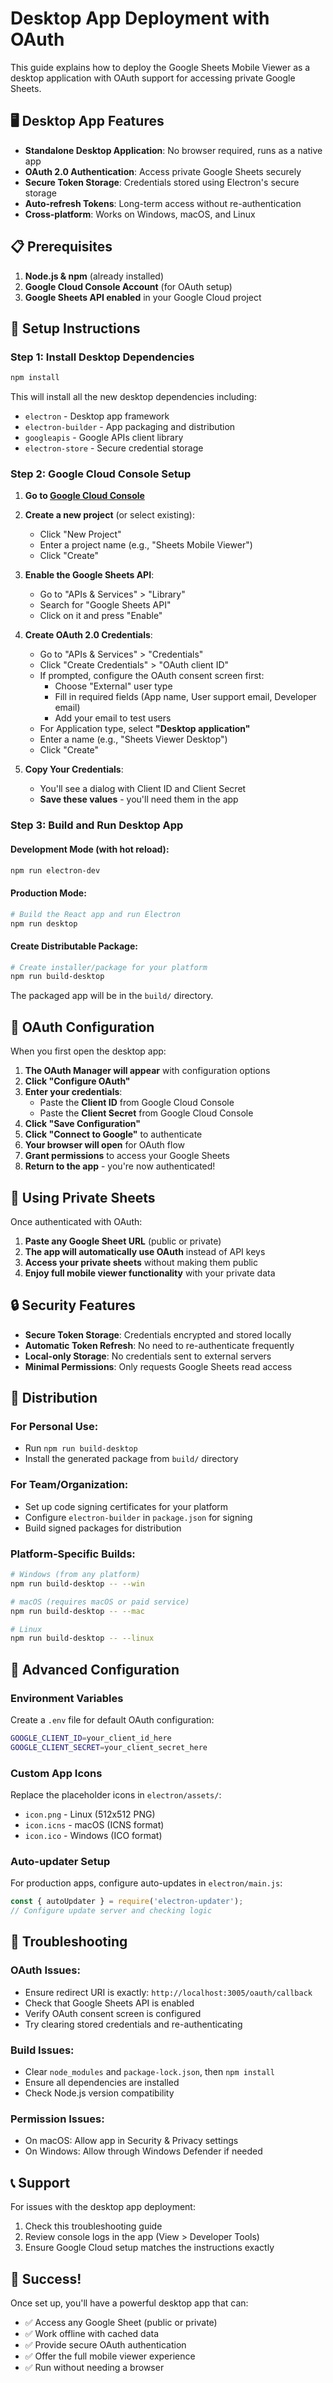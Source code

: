 # Desktop App Deployment with OAuth

This guide explains how to deploy the Google Sheets Mobile Viewer as a desktop application with OAuth support for accessing private Google Sheets.

## 🖥️ Desktop App Features

- **Standalone Desktop Application**: No browser required, runs as a native app
- **OAuth 2.0 Authentication**: Access private Google Sheets securely
- **Secure Token Storage**: Credentials stored using Electron's secure storage
- **Auto-refresh Tokens**: Long-term access without re-authentication
- **Cross-platform**: Works on Windows, macOS, and Linux

## 📋 Prerequisites

1. **Node.js & npm** (already installed)
2. **Google Cloud Console Account** (for OAuth setup)
3. **Google Sheets API enabled** in your Google Cloud project

## 🔧 Setup Instructions

### Step 1: Install Desktop Dependencies

```bash
npm install
```

This will install all the new desktop dependencies including:
- `electron` - Desktop app framework
- `electron-builder` - App packaging and distribution
- `googleapis` - Google APIs client library
- `electron-store` - Secure credential storage

### Step 2: Google Cloud Console Setup

1. **Go to [Google Cloud Console](https://console.cloud.google.com)**

2. **Create a new project** (or select existing):
   - Click "New Project"
   - Enter a project name (e.g., "Sheets Mobile Viewer")
   - Click "Create"

3. **Enable the Google Sheets API**:
   - Go to "APIs & Services" > "Library"
   - Search for "Google Sheets API"
   - Click on it and press "Enable"

4. **Create OAuth 2.0 Credentials**:
   - Go to "APIs & Services" > "Credentials"
   - Click "Create Credentials" > "OAuth client ID"
   - If prompted, configure the OAuth consent screen first:
     - Choose "External" user type
     - Fill in required fields (App name, User support email, Developer email)
     - Add your email to test users
   - For Application type, select **"Desktop application"**
   - Enter a name (e.g., "Sheets Viewer Desktop")
   - Click "Create"

5. **Copy Your Credentials**:
   - You'll see a dialog with Client ID and Client Secret
   - **Save these values** - you'll need them in the app

### Step 3: Build and Run Desktop App

#### Development Mode (with hot reload):
```bash
npm run electron-dev
```

#### Production Mode:
```bash
# Build the React app and run Electron
npm run desktop
```

#### Create Distributable Package:
```bash
# Create installer/package for your platform
npm run build-desktop
```

The packaged app will be in the `build/` directory.

## 🔐 OAuth Configuration

When you first open the desktop app:

1. **The OAuth Manager will appear** with configuration options
2. **Click "Configure OAuth"** 
3. **Enter your credentials**:
   - Paste the **Client ID** from Google Cloud Console
   - Paste the **Client Secret** from Google Cloud Console
4. **Click "Save Configuration"**
5. **Click "Connect to Google"** to authenticate
6. **Your browser will open** for OAuth flow
7. **Grant permissions** to access your Google Sheets
8. **Return to the app** - you're now authenticated!

## 📱 Using Private Sheets

Once authenticated with OAuth:

1. **Paste any Google Sheet URL** (public or private)
2. **The app will automatically use OAuth** instead of API keys
3. **Access your private sheets** without making them public
4. **Enjoy full mobile viewer functionality** with your private data

## 🔒 Security Features

- **Secure Token Storage**: Credentials encrypted and stored locally
- **Automatic Token Refresh**: No need to re-authenticate frequently  
- **Local-only Storage**: No credentials sent to external servers
- **Minimal Permissions**: Only requests Google Sheets read access

## 🎯 Distribution

### For Personal Use:
- Run `npm run build-desktop`
- Install the generated package from `build/` directory

### For Team/Organization:
- Set up code signing certificates for your platform
- Configure `electron-builder` in `package.json` for signing
- Build signed packages for distribution

### Platform-Specific Builds:
```bash
# Windows (from any platform)
npm run build-desktop -- --win

# macOS (requires macOS or paid service)
npm run build-desktop -- --mac

# Linux
npm run build-desktop -- --linux
```

## 🚀 Advanced Configuration

### Environment Variables

Create a `.env` file for default OAuth configuration:

```bash
GOOGLE_CLIENT_ID=your_client_id_here
GOOGLE_CLIENT_SECRET=your_client_secret_here
```

### Custom App Icons

Replace the placeholder icons in `electron/assets/`:
- `icon.png` - Linux (512x512 PNG)
- `icon.icns` - macOS (ICNS format)
- `icon.ico` - Windows (ICO format)

### Auto-updater Setup

For production apps, configure auto-updates in `electron/main.js`:
```javascript
const { autoUpdater } = require('electron-updater');
// Configure update server and checking logic
```

## 🐛 Troubleshooting

### OAuth Issues:
- Ensure redirect URI is exactly: `http://localhost:3005/oauth/callback`
- Check that Google Sheets API is enabled
- Verify OAuth consent screen is configured
- Try clearing stored credentials and re-authenticating

### Build Issues:
- Clear `node_modules` and `package-lock.json`, then `npm install`
- Ensure all dependencies are installed
- Check Node.js version compatibility

### Permission Issues:
- On macOS: Allow app in Security & Privacy settings
- On Windows: Allow through Windows Defender if needed

## 📞 Support

For issues with the desktop app deployment:
1. Check this troubleshooting guide
2. Review console logs in the app (View > Developer Tools)
3. Ensure Google Cloud setup matches the instructions exactly

## 🎉 Success!

Once set up, you'll have a powerful desktop app that can:
- ✅ Access any Google Sheet (public or private)
- ✅ Work offline with cached data
- ✅ Provide secure OAuth authentication
- ✅ Offer the full mobile viewer experience
- ✅ Run without needing a browser 